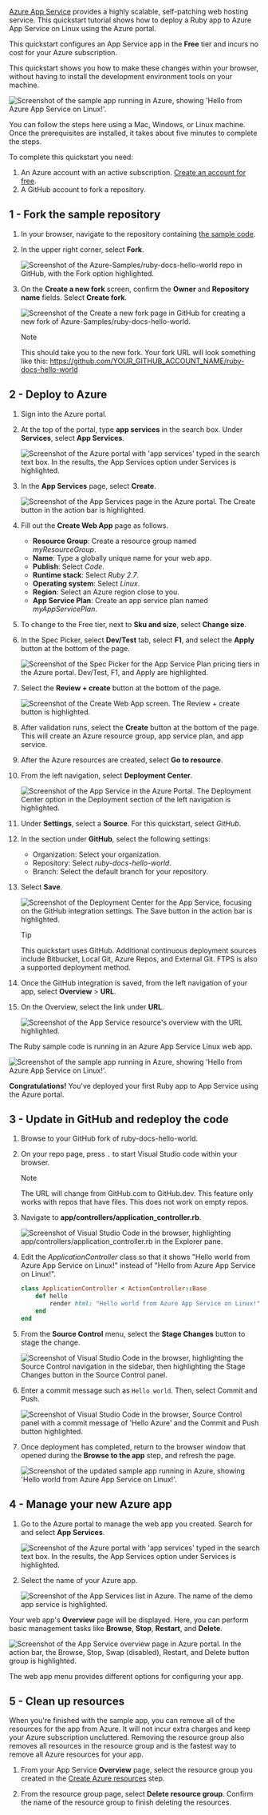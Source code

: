 [Azure App Service](../../overview.md) provides a highly scalable, self-patching web hosting service. This quickstart tutorial shows how to deploy a Ruby app to Azure App Service on Linux using the Azure portal.

This quickstart configures an App Service app in the **Free** tier and incurs no cost for your Azure subscription.

This quickstart shows you how to make these changes within your browser, without having to install the development environment tools on your machine.

![Screenshot of the sample app running in Azure, showing 'Hello from Azure App Service on Linux!'.](../../media/quickstart-ruby/ruby-hello-world-in-browser.png)

You can follow the steps here using a Mac, Windows, or Linux machine. Once the prerequisites are installed, it takes about five minutes to complete the steps.

To complete this quickstart you need:

1. An Azure account with an active subscription. [Create an account for free](https://azure.microsoft.com/free/?utm_source=campaign&utm_campaign=vscode-tutorial-app-service-extension&mktingSource=vscode-tutorial-app-service-extension).
2. A GitHub account to fork a repository.

## 1 - Fork the sample repository

1. In your browser, navigate to the repository containing [the sample code](https://github.com/Azure-Samples/ruby-docs-hello-world).

2. In the upper right corner, select **Fork**.

    ![Screenshot of the Azure-Samples/ruby-docs-hello-world repo in GitHub, with the Fork option highlighted.](../../media/quickstart-ruby/fork-ruby-docs-hello-world-repo.png)

3. On the **Create a new fork** screen, confirm the **Owner** and **Repository name** fields. Select **Create fork**.

    ![Screenshot of the Create a new fork page in GitHub for creating a new fork of Azure-Samples/ruby-docs-hello-world.](../../media/quickstart-ruby/fork-details-ruby-docs-hello-world-repo.png)

    >[!NOTE]
    > This should take you to the new fork. Your fork URL will look something like this: https://github.com/YOUR_GITHUB_ACCOUNT_NAME/ruby-docs-hello-world

## 2 - Deploy to Azure

1. Sign into the Azure portal.

2. At the top of the portal, type **app services** in the search box. Under **Services**, select **App Services**.

    ![Screenshot of the Azure portal with 'app services' typed in the search text box. In the results, the App Services option under Services is highlighted.](../../media/quickstart-ruby/azure-portal-search-for-app-services.png)

3. In the **App Services** page, select **Create**.

    ![Screenshot of the App Services page in the Azure portal. The Create button in the action bar is highlighted.](../../media/quickstart-ruby/azure-portal-create-app-service.png)

4. Fill out the **Create Web App** page as follows.
   - **Resource Group**: Create a resource group named *myResourceGroup*.
   - **Name**: Type a globally unique name for your web app. 
   - **Publish**: Select *Code*.
   - **Runtime stack**: Select *Ruby 2.7*. 
   - **Operating system**: Select *Linux*.
   - **Region**: Select an Azure region close to you.
   - **App Service Plan**: Create an app service plan named *myAppServicePlan*.

5.  To change to the Free tier, next to **Sku and size**, select **Change size**. 
   
6.  In the Spec Picker, select **Dev/Test** tab, select **F1**, and select the **Apply** button at the bottom of the page.

    ![Screenshot of the Spec Picker for the App Service Plan pricing tiers in the Azure portal. Dev/Test, F1, and Apply are highlighted.](../../media/quickstart-ruby/azure-portal-create-app-service-select-free-tier.png)   

7. Select the **Review + create** button at the bottom of the page.

    ![Screenshot of the Create Web App screen. The Review + create button is highlighted.](../../media/quickstart-ruby/azure-portal-create-app-service-review-create.png)   

8. After validation runs, select the **Create** button at the bottom of the page. This will create an Azure resource group, app service plan, and app service.

9. After the Azure resources are created, select **Go to resource**.

10. From the left navigation, select **Deployment Center**.

    ![Screenshot of the App Service in the Azure Portal. The Deployment Center option in the Deployment section of the left navigation is highlighted.](../../media/quickstart-ruby/azure-portal-configure-app-service-deployment-center.png)  

11. Under **Settings**, select a **Source**. For this quickstart, select *GitHub*.

12. In the section under **GitHub**, select the following settings:
    - Organization: Select your organization.
    - Repository: Select *ruby-docs-hello-world*.
    - Branch: Select the default branch for your repository.

13. Select **Save**.

    ![Screenshot of the Deployment Center for the App Service, focusing on the GitHub integration settings. The Save button in the action bar is highlighted.](../../media/quickstart-ruby/azure-portal-configure-app-service-github-integration.png)  

    > [!TIP]
    > This quickstart uses GitHub. Additional continuous deployment sources include Bitbucket, Local Git, Azure Repos, and External Git. FTPS is also a supported deployment method.

14. Once the GitHub integration is saved, from the left navigation of your app, select **Overview** > **URL**. 

15. On the Overview, select the link under **URL**.

    ![Screenshot of the App Service resource's overview with the URL highlighted.](../../media/quickstart-ruby/azure-portal-app-service-url.png)  

The Ruby sample code is running in an Azure App Service Linux web app.

![Screenshot of the sample app running in Azure, showing 'Hello from Azure App Service on Linux!'.](../../media/quickstart-ruby/ruby-hello-world-in-browser.png)

**Congratulations!** You've deployed your first Ruby app to App Service using the Azure portal.

## 3 - Update in GitHub and redeploy the code

1. Browse to your GitHub fork of ruby-docs-hello-world.

2. On your repo page, press `.` to start Visual Studio code within your browser.

    > [!NOTE]
    > The URL will change from GitHub.com to GitHub.dev. This feature only works with repos that have files. This does not work on empty repos.

3. Navigate to **app/controllers/application_controller.rb**.

    ![Screenshot of Visual Studio Code in the browser, highlighting app/controllers/application_controller.rb in the Explorer pane.](../../media/quickstart-ruby/vscode-in-browser-navigate-to-application-controller.png)

4. Edit the *ApplicationController* class so that it shows "Hello world from Azure App Service on Linux!" instead of "Hello from Azure App Service on Linux!".

    ```ruby
    class ApplicationController < ActionController::Base
        def hello
            render html: "Hello world from Azure App Service on Linux!"
        end
    end
    ```

5. From the **Source Control** menu, select the **Stage Changes** button to stage the change.

    ![Screenshot of Visual Studio Code in the browser, highlighting the Source Control navigation in the sidebar, then highlighting the Stage Changes button in the Source Control panel.](../../media/quickstart-ruby/vscode-in-browser-stage-changes.png)

6. Enter a commit message such as `Hello world`. Then, select Commit and Push.

    ![Screenshot of Visual Studio Code in the browser, Source Control panel with a commit message of 'Hello Azure' and the Commit and Push button highlighted.](../../media/quickstart-ruby/vscode-in-browser-commit-push.png)

7. Once deployment has completed, return to the browser window that opened during the **Browse to the app** step, and refresh the page.

    ![Screenshot of the updated sample app running in Azure, showing 'Hello world from Azure App Service on Linux!'.](../../media/quickstart-ruby/ruby-hello-world-updated-in-browser.png)

## 4 - Manage your new Azure app

1. Go to the Azure portal to manage the web app you created. Search for and select **App Services**.

    ![Screenshot of the Azure portal with 'app services' typed in the search text box. In the results, the App Services option under Services is highlighted.](../../media/quickstart-ruby/azure-portal-search-for-app-services.png)    

2. Select the name of your Azure app.

    ![Screenshot of the App Services list in Azure. The name of the demo app service is highlighted.](../../media/quickstart-ruby/app-service-list.png)

Your web app's **Overview** page will be displayed. Here, you can perform basic management tasks like **Browse**, **Stop**, **Restart**, and **Delete**.

![Screenshot of the App Service overview page in Azure portal. In the action bar, the Browse, Stop, Swap (disabled), Restart, and Delete button group is highlighted.](../../media/quickstart-ruby/app-service-details.png)

The web app menu provides different options for configuring your app.

## 5 - Clean up resources

When you're finished with the sample app, you can remove all of the resources for the app from Azure. It will not incur extra charges and keep your Azure subscription uncluttered. Removing the resource group also removes all resources in the resource group and is the fastest way to remove all Azure resources for your app.

1. From your App Service **Overview** page, select the resource group you created in the [Create Azure resources](#create-azure-resources) step.

2. From the resource group page, select **Delete resource group**. Confirm the name of the resource group to finish deleting the resources.
